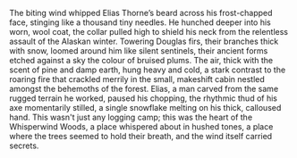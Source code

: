 The biting wind whipped Elias Thorne’s beard across his frost-chapped face, stinging like a thousand tiny needles.  He hunched deeper into his worn, wool coat, the collar pulled high to shield his neck from the relentless assault of the Alaskan winter.  Towering Douglas firs, their branches thick with snow, loomed around him like silent sentinels, their ancient forms etched against a sky the colour of bruised plums.  The air, thick with the scent of pine and damp earth, hung heavy and cold, a stark contrast to the roaring fire that crackled merrily in the small, makeshift cabin nestled amongst the behemoths of the forest.  Elias, a man carved from the same rugged terrain he worked, paused his chopping, the rhythmic thud of his axe momentarily stilled, a single snowflake melting on his thick, calloused hand.  This wasn't just any logging camp; this was the heart of the Whisperwind Woods, a place whispered about in hushed tones, a place where the trees seemed to hold their breath, and the wind itself carried secrets.
